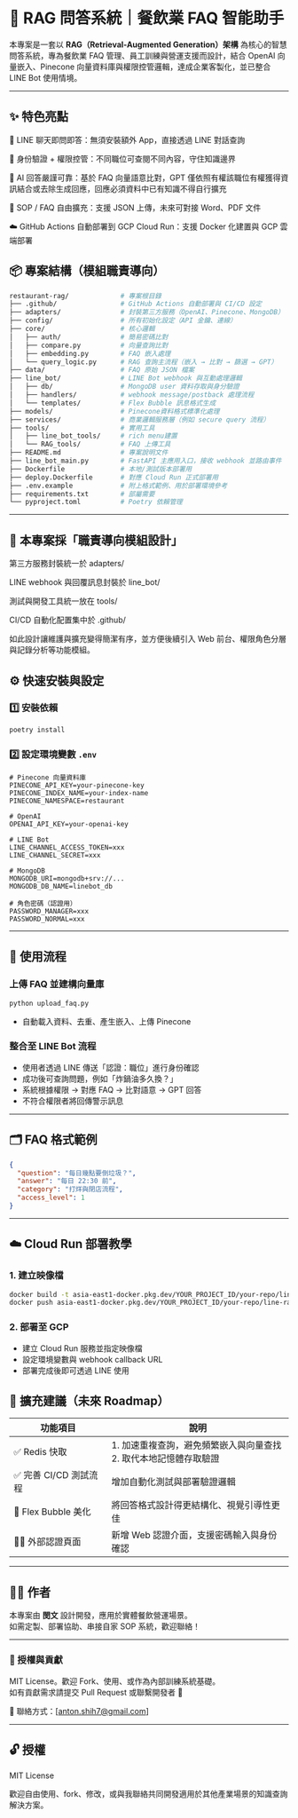 # 🧠 RAG 問答系統｜餐飲業 FAQ 智能助手

本專案是一套以 **RAG（Retrieval-Augmented Generation）架構** 為核心的智慧問答系統，專為餐飲業 FAQ 管理、員工訓練與營運支援而設計，結合 OpenAI 向量嵌入、Pinecone 向量資料庫與權限控管邏輯，達成企業客製化，並已整合 LINE Bot 使用情境。

---
## ✨ 特色亮點

🤖 LINE 聊天即問即答：無須安裝額外 App，直接透過 LINE 對話查詢

🔐 身份驗證 + 權限控管：不同職位可查閱不同內容，守住知識邊界

🧠 AI 回答嚴謹可靠：基於 FAQ 向量語意比對，GPT 僅依照有權該職位有權獲得資訊結合或去除生成回應，回應必須資料中已有知識不得自行擴充

🧾 SOP / FAQ 自由擴充：支援 JSON 上傳，未來可對接 Word、PDF 文件

☁️ GitHub Actions 自動部署到 GCP Cloud Run：支援 Docker 化建置與 GCP 雲端部署

## 📦 專案結構（模組職責導向）

```bash
restaurant-rag/             # 專案根目錄
├── .github/                # GitHub Actions 自動部署與 CI/CD 設定
├── adapters/               # 封裝第三方服務（OpenAI、Pinecone、MongoDB）
├── config/                 # 所有初始化設定（API 金鑰、連線）
├── core/                   # 核心邏輯
│   ├── auth/               # 簡易密碼比對
│   ├── compare.py          # 向量查詢比對
│   ├── embedding.py        # FAQ 嵌入處理
│   └── query_logic.py      # RAG 查詢主流程（嵌入 → 比對 → 篩選 → GPT）
├── data/                   # FAQ 原始 JSON 檔案
├── line_bot/               # LINE Bot webhook 與互動處理邏輯
│   ├── db/                 # MongoDB user 資料存取與身分驗證
│   ├── handlers/           # webhook message/postback 處理流程
│   └── templates/          # Flex Bubble 訊息格式生成
├── models/                 # Pinecone資料格式標準化處理
├── services/               # 商業邏輯服務層（例如 secure query 流程）
├── tools/                  # 實用工具
│   ├── line_bot_tools/     # rich menu建置
│   └── RAG_tools/          # FAQ 上傳工具
├── README.md               # 專案說明文件
├── line_bot_main.py        # FastAPI 主應用入口，接收 webhook 並路由事件
├── Dockerfile              # 本地/測試版本部署用
├── deploy.Dockerfile       # 對應 Cloud Run 正式部署用
├── .env.example            # 附上格式範例、用於部署環境參考
├── requirements.txt        # 部屬需要
└── pyproject.toml          # Poetry 依賴管理
```
---

## 📌 本專案採「職責導向模組設計」

第三方服務封裝統一於 adapters/

LINE webhook 與回覆訊息封裝於 line_bot/

測試與開發工具統一放在 tools/

CI/CD 自動化配置集中於 .github/

如此設計讓維護與擴充變得簡潔有序，並方便後續引入 Web 前台、權限角色分層與記錄分析等功能模組。

## ⚙️ 快速安裝與設定

### 1️⃣ 安裝依賴

```bash
poetry install
```

### 2️⃣ 設定環境變數 `.env`

```env
# Pinecone 向量資料庫
PINECONE_API_KEY=your-pinecone-key
PINECONE_INDEX_NAME=your-index-name
PINECONE_NAMESPACE=restaurant

# OpenAI
OPENAI_API_KEY=your-openai-key

# LINE Bot
LINE_CHANNEL_ACCESS_TOKEN=xxx
LINE_CHANNEL_SECRET=xxx

# MongoDB
MONGODB_URI=mongodb+srv://...
MONGODB_DB_NAME=linebot_db

# 角色密碼（認證用）
PASSWORD_MANAGER=xxx
PASSWORD_NORMAL=xxx
```

---

## 🚀 使用流程

### 上傳 FAQ 並建構向量庫

```bash
python upload_faq.py
```
* 自動載入資料、去重、產生嵌入、上傳 Pinecone

### 整合至 LINE Bot 流程

* 使用者透過 LINE 傳送「認證：職位」進行身份確認
* 成功後可查詢問題，例如「炸鍋油多久換？」
* 系統根據權限 → 對應 FAQ → 比對語意 → GPT 回答
* 不符合權限者將回傳警示訊息
---

## 🗂 FAQ 格式範例

```json
{
  "question": "每日幾點要倒垃圾？",
  "answer": "每日 22:30 前",
  "category": "打烊與閉店流程",
  "access_level": 1
}
```

---

## ☁️ Cloud Run 部署教學

### 1. 建立映像檔

```bash
docker build -t asia-east1-docker.pkg.dev/YOUR_PROJECT_ID/your-repo/line-rag-bot .
docker push asia-east1-docker.pkg.dev/YOUR_PROJECT_ID/your-repo/line-rag-bot
```

### 2. 部署至 GCP

* 建立 Cloud Run 服務並指定映像檔
* 設定環境變數與 webhook callback URL
* 部署完成後即可透過 LINE 使用


## 🧩 擴充建議（未來 Roadmap）

| 功能項目         | 說明                                                                 |
|------------------|----------------------------------------------------------------------|
| ✅ Redis 快取     | 1. 加速重複查詢，避免頻繁嵌入與向量查找<br>2. 取代本地記憶體存取驗證          |
| ✅ 完善 CI/CD 測試流程 | 增加自動化測試與部署驗證邏輯                                                 |
| 🎨 Flex Bubble 美化 | 將回答格式設計得更結構化、視覺引導性更佳                                         |
| 🧑‍💻 外部認證頁面   | 新增 Web 認證介面，支援密碼輸入與身份確認                                         |



---

## 👨‍💻 作者

本專案由 **閔文** 設計開發，應用於實體餐飲營運場景。  
如需定製、部署協助、串接自家 SOP 系統，歡迎聯絡！

---

### 🔗 授權與貢獻

MIT License。歡迎 Fork、使用、或作為內部訓練系統基礎。  
如有貢獻需求請提交 Pull Request 或聯繫開發者 🙌

📮 聯絡方式：[anton.shih7@gmail.com]

---

## 🔓 授權

MIT License

歡迎自由使用、fork、修改，或與我聯絡共同開發適用於其他產業場景的知識查詢解決方案。
